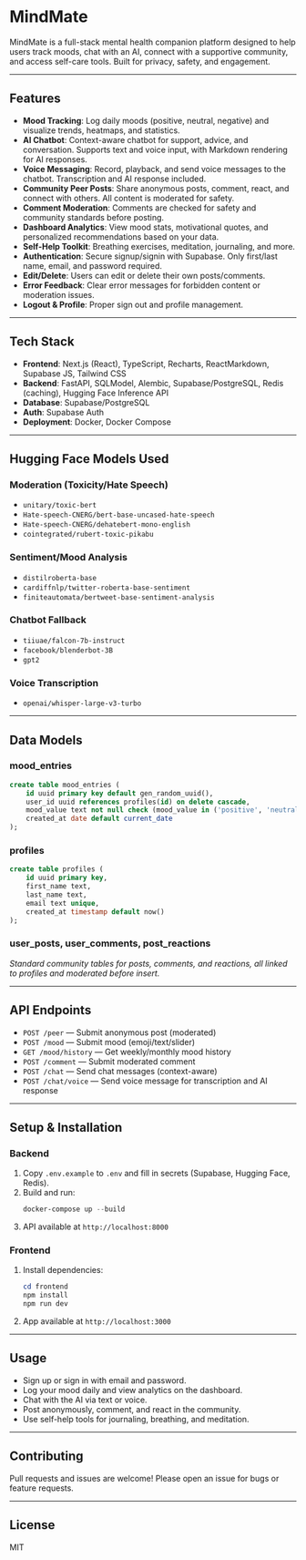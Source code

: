 
# MindMate

MindMate is a full-stack mental health companion platform designed to help users track moods, chat with an AI, connect with a supportive community, and access self-care tools. Built for privacy, safety, and engagement.

---

## Features

- **Mood Tracking**: Log daily moods (positive, neutral, negative) and visualize trends, heatmaps, and statistics.
- **AI Chatbot**: Context-aware chatbot for support, advice, and conversation. Supports text and voice input, with Markdown rendering for AI responses.
- **Voice Messaging**: Record, playback, and send voice messages to the chatbot. Transcription and AI response included.
- **Community Peer Posts**: Share anonymous posts, comment, react, and connect with others. All content is moderated for safety.
- **Comment Moderation**: Comments are checked for safety and community standards before posting.
- **Dashboard Analytics**: View mood stats, motivational quotes, and personalized recommendations based on your data.
- **Self-Help Toolkit**: Breathing exercises, meditation, journaling, and more.
- **Authentication**: Secure signup/signin with Supabase. Only first/last name, email, and password required.
- **Edit/Delete**: Users can edit or delete their own posts/comments.
- **Error Feedback**: Clear error messages for forbidden content or moderation issues.
- **Logout & Profile**: Proper sign out and profile management.

---


## Tech Stack

- **Frontend**: Next.js (React), TypeScript, Recharts, ReactMarkdown, Supabase JS, Tailwind CSS
- **Backend**: FastAPI, SQLModel, Alembic, Supabase/PostgreSQL, Redis (caching), Hugging Face Inference API
- **Database**: Supabase/PostgreSQL
- **Auth**: Supabase Auth
- **Deployment**: Docker, Docker Compose

---

## Hugging Face Models Used

### Moderation (Toxicity/Hate Speech)
- `unitary/toxic-bert`
- `Hate-speech-CNERG/bert-base-uncased-hate-speech`
- `Hate-speech-CNERG/dehatebert-mono-english`
- `cointegrated/rubert-toxic-pikabu`

### Sentiment/Mood Analysis
- `distilroberta-base`
- `cardiffnlp/twitter-roberta-base-sentiment`
- `finiteautomata/bertweet-base-sentiment-analysis`

### Chatbot Fallback
- `tiiuae/falcon-7b-instruct`
- `facebook/blenderbot-3B`
- `gpt2`

### Voice Transcription
- `openai/whisper-large-v3-turbo`

---

## Data Models

### mood_entries
```sql
create table mood_entries (
	id uuid primary key default gen_random_uuid(),
	user_id uuid references profiles(id) on delete cascade,
	mood_value text not null check (mood_value in ('positive', 'neutral', 'negative')),
	created_at date default current_date
);
```

### profiles
```sql
create table profiles (
	id uuid primary key,
	first_name text,
	last_name text,
	email text unique,
	created_at timestamp default now()
);
```

### user_posts, user_comments, post_reactions
*Standard community tables for posts, comments, and reactions, all linked to profiles and moderated before insert.*

---

## API Endpoints

- `POST /peer` — Submit anonymous post (moderated)
- `POST /mood` — Submit mood (emoji/text/slider)
- `GET /mood/history` — Get weekly/monthly mood history
- `POST /comment` — Submit moderated comment
- `POST /chat` — Send chat messages (context-aware)
- `POST /chat/voice` — Send voice message for transcription and AI response

---

## Setup & Installation

### Backend
1. Copy `.env.example` to `.env` and fill in secrets (Supabase, Hugging Face, Redis).
2. Build and run:
   ```powershell
   docker-compose up --build
   ```
3. API available at `http://localhost:8000`

### Frontend
1. Install dependencies:
   ```powershell
   cd frontend
   npm install
   npm run dev
   ```
2. App available at `http://localhost:3000`

---

## Usage

- Sign up or sign in with email and password.
- Log your mood daily and view analytics on the dashboard.
- Chat with the AI via text or voice.
- Post anonymously, comment, and react in the community.
- Use self-help tools for journaling, breathing, and meditation.

---

## Contributing

Pull requests and issues are welcome! Please open an issue for bugs or feature requests.

---

## License

MIT
